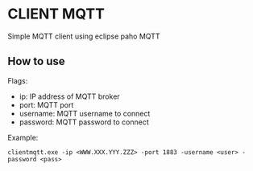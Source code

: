 # CLIENT MQTT

Simple MQTT client using eclipse paho MQTT

## How to use

Flags:

* ip: IP address of MQTT broker
* port: MQTT port
* username: MQTT username to connect
* password: MQTT password to connect

Example:

`clientmqtt.exe -ip <WWW.XXX.YYY.ZZZ> -port 1883 -username <user> -password <pass>`
